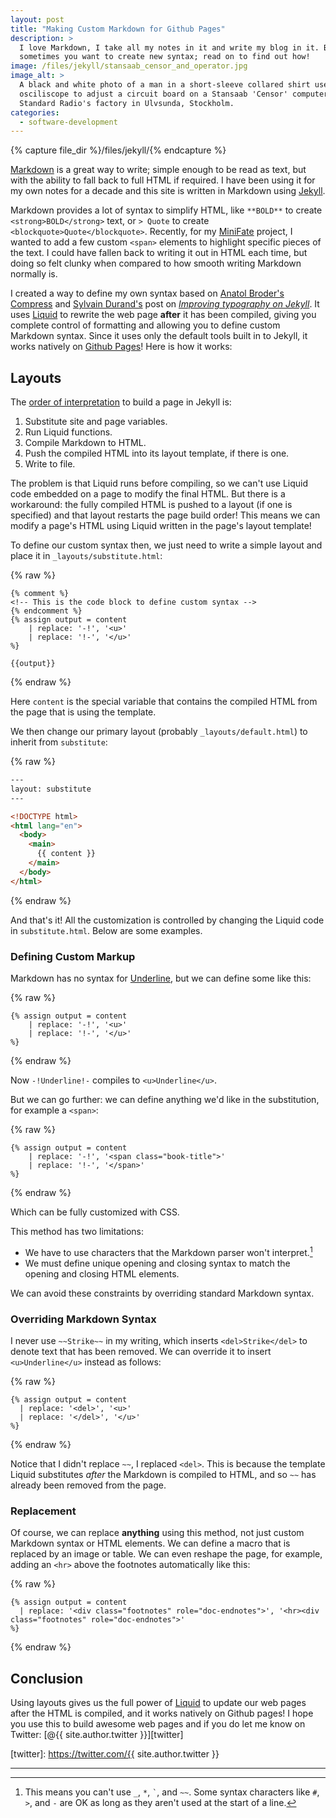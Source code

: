 ```yaml
---
layout: post
title: "Making Custom Markdown for Github Pages"
description: >
  I love Markdown, I take all my notes in it and write my blog in it. But
  sometimes you want to create new syntax; read on to find out how!
image: /files/jekyll/stansaab_censor_and_operator.jpg 
image_alt: >
  A black and white photo of a man in a short-sleeve collared shirt uses an
  osciliscope to adjust a circuit board on a Stansaab 'Censor' computer at
  Standard Radio's factory in Ulvsunda, Stockholm.
categories:
  - software-development
---
```


{% capture file_dir %}/files/jekyll/{% endcapture %}

[Markdown] is a great way to write; simple enough to be read as text, but with
the ability to fall back to full HTML if required. I have been using it for my
own notes for a decade and this site is written in Markdown using [Jekyll].

Markdown provides a lot of syntax to simplify HTML, like `**BOLD**` to create
`<strong>BOLD</strong>` text, or `> Quote` to create
`<blockquote>Quote</blockquote>`. Recently, for my [MiniFate] project, I
wanted to add a few custom `<span>` elements to highlight specific pieces of
the text. I could have fallen back to writing it out in HTML each time, but
doing so felt clunky when compared to how smooth writing Markdown normally is.

[Markdown]: https://en.wikipedia.org/wiki/Markdown
[Jekyll]: https://en.wikipedia.org/wiki/Jekyll_(software)
[MiniFate]: https://github.com/MiniFate/MiniFate

I created a way to define my own syntax based on [Anatol Broder's][ab]
[Compress] and [Sylvain Durand's][sd] post on [_Improving typography on
Jekyll_][it]. It uses [Liquid] to rewrite the web page **after** it has been
compiled, giving you complete control of formatting and allowing you to define
custom Markdown syntax. Since it uses only the default tools built in to
Jekyll, it works natively on [Github Pages]! Here is how it works:

[ab]: https://bro.doktorbro.net/
[Compress]: https://jch.penibelst.de/
[sd]: https://sylvaindurand.org/
[it]: https://sylvaindurand.org/improving-typography-on-jekyll/
[Liquid]: https://shopify.github.io/liquid/
[Github Pages]: https://pages.github.com/

## Layouts

The [order of interpretation][ooi] to build a page in Jekyll is:

[ooi]: https://jekyllrb.com/tutorials/orderofinterpretation/

1. Substitute site and page variables.
2. Run Liquid functions.
3. Compile Markdown to HTML.
4. Push the compiled HTML into its layout template, if there is one.
5. Write to file.

The problem is that Liquid runs before compiling, so we can't use Liquid code
embedded on a page to modify the final HTML. But there is a workaround: the
fully compiled HTML is pushed to a layout (if one is specified) and that
layout restarts the page build order! This means we can modify a page's HTML
using Liquid written in the page's layout template!

To define our custom syntax then, we just need to write a simple layout and
place it in `_layouts/substitute.html`:

{% raw %}
```liquid
{% comment %}
<!-- This is the code block to define custom syntax -->
{% endcomment %}
{% assign output = content
    | replace: '-!', '<u>'
    | replace: '!-', '</u>'
%}

{{output}}
```
{% endraw %}

Here `content` is the special variable that contains the compiled HTML from
the page that is using the template.

We then change our primary layout (probably `_layouts/default.html`) to
inherit from `substitute`:

{% raw %}
```html
---
layout: substitute
---

<!DOCTYPE html>
<html lang="en">
  <body>
    <main>
      {{ content }}
    </main>
  </body>
</html>
```
{% endraw %}

And that's it! All the customization is controlled by changing the Liquid code
in `substitute.html`. Below are some examples.

### Defining Custom Markup

Markdown has no syntax for <u>Underline</u>, but we can define some like this:

{% raw %}
```liquid
{% assign output = content
    | replace: '-!', '<u>'
    | replace: '!-', '</u>'
%}
```
{% endraw %}

Now `-!Underline!-` compiles to `<u>Underline</u>`. 

But we can go further: we can define anything we'd like in the substitution,
for example a `<span>`:

{% raw %}
```liquid
{% assign output = content
    | replace: '-!', '<span class="book-title">'
    | replace: '!-', '</span>'
%}
```
{% endraw %}

Which can be fully customized with CSS.

This method has two limitations:

- We have to use characters that the Markdown parser won't
  interpret.[^reserved]
- We must define unique opening and closing syntax to match the opening and
  closing HTML elements.

[^reserved]:
    This means you can't use `_`, `*`, `` ` ``, and `~~`. Some syntax
    characters like `#`, `>`, and `-` are OK as long as they aren't used at
    the start of a line.

We can avoid these constraints by overriding standard Markdown syntax.

### Overriding Markdown Syntax

I never use `~~Strike~~` in my writing, which inserts `<del>Strike</del>` to
denote text that has been removed. We can override it to insert
`<u>Underline</u>` instead as follows:

{% raw %}
```liquid
{% assign output = content
  | replace: '<del>', '<u>'
  | replace: '</del>', '</u>'
%}
```
{% endraw %}

Notice that I didn't replace `~~`, I replaced `<del>`. This is because the
template Liquid substitutes _after_ the Markdown is compiled to HTML, and so
`~~` has already been removed from the page.

### Replacement

Of course, we can replace **anything** using this method, not just custom
Markdown syntax or HTML elements. We can define a macro that is replaced by an
image or table. We can even reshape the page, for example, adding an `<hr>`
above the footnotes automatically like this:

{% raw %}
```liquid
{% assign output = content
  | replace: '<div class="footnotes" role="doc-endnotes">', '<hr><div class="footnotes" role="doc-endnotes">'
%}
```
{% endraw %}

## Conclusion

Using layouts gives us the full power of [Liquid] to update our web pages
after the HTML is compiled, and it works natively on Github pages! I hope you
use this to build awesome web pages and if you do let me know on Twitter: [@{{
site.author.twitter }}][twitter]

[twitter]: https://twitter.com/{{ site.author.twitter }}

---
